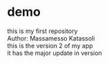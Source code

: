 # demo
this is my first repository
<br>
Author: Massamesso Katassoli
<br>
this is the version 2 of my app
<br>
it has the major update in version
